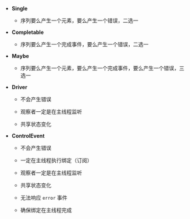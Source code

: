 

* **Single**

  * 序列要么产生一个元素，要么产生一个错误，二选一

* **Completable**

  * 序列要么产生一个完成事件，要么产生一个错误，二选一

* **Maybe**

  * 序列要么产生一个元素，要么产生一个完成事件，要么产生一个错误，三选一

* **Driver**

  * 不会产生错误

  * 观察者一定是在主线程监听

  * 共享状态变化

* **ControlEvent**

  * 不会产生错误

  * 一定在主线程执行绑定（订阅）

  * 观察者一定是在主线程监听

  * 共享状态变化






  * 无法响应 `error` 事件

  * 确保绑定在主线程完成
